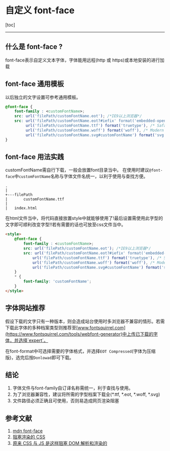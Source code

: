 <h1>自定义 font-face</h1>

[toc]

---

## 什么是 font-face ?

font-face表示自定义文本字体，字体能用远程(http 或 https)或本地安装的进行加载

## font-face 通用模板

以后独立的文字设置可参考通用模板。

```css
@font-face {
    font-family : <customFontName>;
    src: url('filePath/customFontName.eot'); /*IE9以上浏览器*/
    src: url('filePath/customFontName.eot?#iefix' format('embedded-opentype'), /*IE6-8，使用 embedded-opentype 编码格式*/
         url('filePath/customFontName.ttf') format('truetype'), /* Safari,Android,IOS 兼容手机端*/
         url('filePath/customFontName.woff') format('woff'), /* Modern Browsers 兼容所有浏览器*/
         url('filePath/customFontName.svg#customFontName') format('svg'), /* Legacy IOS */
}
```

## font-face 用法实践

customFontName需自行下载，一般会放置font目录当中。
在使用时建议`@font-face`中`customFontName`名称与字体文件名统一，以利于使用与查找方便。

```
.
|   
+---filePath
|       customFontName.ttf
|       
|   index.html
```

在html文件当中，将代码直接放置style中就能够使用了!最后设置需使用此字型的文字即可顺利改变字型!!若有需要的话也可放至css文件当中。

```html
<style>
    @font-face {
        font-family : <customFontName>;
        src: url('filePath/customFontName.eot'); /*IE9以上浏览器*/
        src: url('filePath/customFontName.eot?#iefix' format('embedded-opentype'), /*IE6-8，使用 embedded-opentype 编码格式*/
            url('filePath/customFontName.ttf') format('truetype'), /* Safari,Android,IOS 兼容手机端*/
            url('filePath/customFontName.woff') format('woff'), /* Modern Browsers 兼容所有浏览器*/
            url('filePath/customFontName.svg#customFontName') format('svg'), /* Legacy IOS */
    }
    * {
        font-family: 'customFontName';
    }
</style>
```

## 字体网站推荐

假设下载的文字只有一种版本，则会造成站台使用时多浏览器不兼容的情形。若需下载此字体的多种档案类型则推荐至[www.fontsquirrel.com](https://www.fontsquirrel.com/tools/webfont-generator)中上传已下载的字体，并选择`expert`。

在font-format中可选择需要的字体格式，并选择`EOT Compressed`(字体为压缩版)，选完后按`Donlowad`即可下载。

## 结论

1. 字体文件与font-family自订译名称需统一，利于查找与使用。
2. 为了浏览器兼容性，建议将所需的字型档案下载全(*.ttf, *.eot, *.woff, *.svg)
3. 文件路径必须正确且可使用，否则易造成网页渲染阻塞

<h2>参考文献</h2>

1. [mdn font-face](https://developer.mozilla.org/zh-CN/docs/Web/CSS/@font-face)
2. [阻塞渲染的 CSS](https://developers.google.com/web/fundamentals/performance/critical-rendering-path/render-blocking-css?hl=zh-cn)
3. [原来 CSS 与 JS 是这样阻塞 DOM 解析和渲染的](https://juejin.im/post/59c60691518825396f4f71a1)